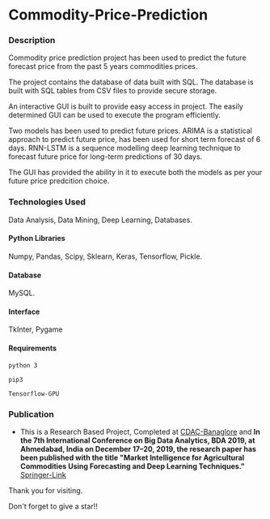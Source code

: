 # Commodity-Price-Prediction

### Description
Commodity price prediction project has been used to predict the future forecast price from the past 5 years commodities prices.

The project contains the database of data built with SQL. The database is built with SQL tables from CSV files to provide secure storage.

An interactive GUI is built to provide easy access in project. The easily determined GUI can be used to execute the program efficiently. 

Two models has been used to predict future prices. ARIMA is a statistical approach to predict future price, has been used for short term forecast of 6 days. RNN-LSTM is a sequence modelling deep learning technique to forecast future price for long-term predictions of 30 days.

The GUI has provided the ability in it to execute both the models as per your future price predcition choice.

### Technologies Used
Data Analysis, Data Mining, Deep Learning, Databases.

#### Python Libraries
Numpy, Pandas, Scipy, Sklearn, Keras, Tensorflow, Pickle.

#### Database
MySQL.

#### Interface
TkInter, Pygame

#### Requirements
```
python 3

pip3

Tensorflow-GPU
```

### Publication

+ This is a Research Based Project, Completed at [CDAC-Banaglore](https://www.cdac.in/index.aspx?id=bangalore) and **In the 7th International Conference on Big Data Analytics, BDA 2019, at Ahmedabad, India on December 17–20, 2019, the research paper has been published with the title "Market Intelligence for Agricultural Commodities Using Forecasting and Deep Learning Techniques."** [Springer-Link](https://link.springer.com/chapter/10.1007/978-3-030-37188-3_12)


Thank you for visiting.

Don't forget to give a star!!
